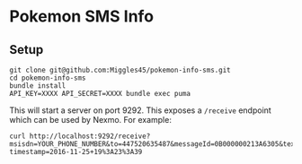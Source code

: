 # Pokemon SMS Info

## Setup

```
git clone git@github.com:Miggles45/pokemon-info-sms.git
cd pokemon-info-sms
bundle install
API_KEY=XXXX API_SECRET=XXXX bundle exec puma
```

This will start a server on port 9292. This exposes a `/receive` endpoint which can be used by Nexmo. For example:

```
curl http://localhost:9292/receive?msisdn=YOUR_PHONE_NUMBER&to=447520635487&messageId=0B000000213A6305&text=Raichu%3F&type=text&keyword=RAICHU&message-timestamp=2016-11-25+19%3A23%3A39
```
